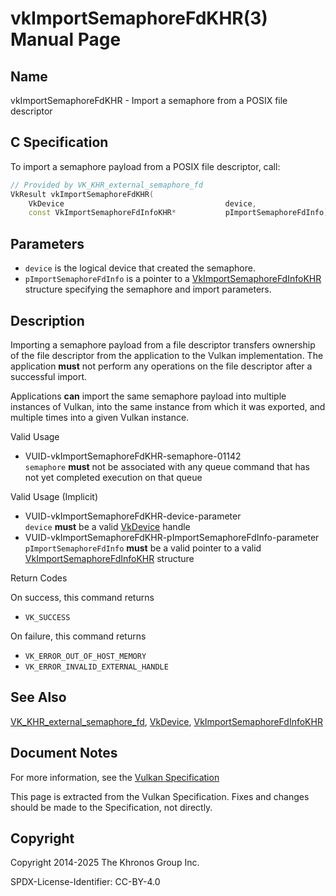 # vkImportSemaphoreFdKHR(3) Manual Page

## Name

vkImportSemaphoreFdKHR - Import a semaphore from a POSIX file descriptor



## [](#_c_specification)C Specification

To import a semaphore payload from a POSIX file descriptor, call:

```c++
// Provided by VK_KHR_external_semaphore_fd
VkResult vkImportSemaphoreFdKHR(
    VkDevice                                    device,
    const VkImportSemaphoreFdInfoKHR*           pImportSemaphoreFdInfo);
```

## [](#_parameters)Parameters

- `device` is the logical device that created the semaphore.
- `pImportSemaphoreFdInfo` is a pointer to a [VkImportSemaphoreFdInfoKHR](https://registry.khronos.org/vulkan/specs/latest/man/html/VkImportSemaphoreFdInfoKHR.html) structure specifying the semaphore and import parameters.

## [](#_description)Description

Importing a semaphore payload from a file descriptor transfers ownership of the file descriptor from the application to the Vulkan implementation. The application **must** not perform any operations on the file descriptor after a successful import.

Applications **can** import the same semaphore payload into multiple instances of Vulkan, into the same instance from which it was exported, and multiple times into a given Vulkan instance.

Valid Usage

- [](#VUID-vkImportSemaphoreFdKHR-semaphore-01142)VUID-vkImportSemaphoreFdKHR-semaphore-01142  
  `semaphore` **must** not be associated with any queue command that has not yet completed execution on that queue

Valid Usage (Implicit)

- [](#VUID-vkImportSemaphoreFdKHR-device-parameter)VUID-vkImportSemaphoreFdKHR-device-parameter  
  `device` **must** be a valid [VkDevice](https://registry.khronos.org/vulkan/specs/latest/man/html/VkDevice.html) handle
- [](#VUID-vkImportSemaphoreFdKHR-pImportSemaphoreFdInfo-parameter)VUID-vkImportSemaphoreFdKHR-pImportSemaphoreFdInfo-parameter  
  `pImportSemaphoreFdInfo` **must** be a valid pointer to a valid [VkImportSemaphoreFdInfoKHR](https://registry.khronos.org/vulkan/specs/latest/man/html/VkImportSemaphoreFdInfoKHR.html) structure

Return Codes

On success, this command returns

- `VK_SUCCESS`

On failure, this command returns

- `VK_ERROR_OUT_OF_HOST_MEMORY`
- `VK_ERROR_INVALID_EXTERNAL_HANDLE`

## [](#_see_also)See Also

[VK\_KHR\_external\_semaphore\_fd](https://registry.khronos.org/vulkan/specs/latest/man/html/VK_KHR_external_semaphore_fd.html), [VkDevice](https://registry.khronos.org/vulkan/specs/latest/man/html/VkDevice.html), [VkImportSemaphoreFdInfoKHR](https://registry.khronos.org/vulkan/specs/latest/man/html/VkImportSemaphoreFdInfoKHR.html)

## [](#_document_notes)Document Notes

For more information, see the [Vulkan Specification](https://registry.khronos.org/vulkan/specs/latest/html/vkspec.html#vkImportSemaphoreFdKHR)

This page is extracted from the Vulkan Specification. Fixes and changes should be made to the Specification, not directly.

## [](#_copyright)Copyright

Copyright 2014-2025 The Khronos Group Inc.

SPDX-License-Identifier: CC-BY-4.0